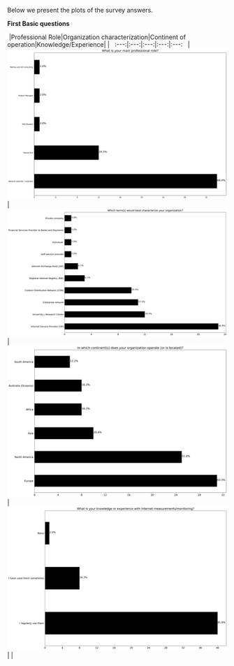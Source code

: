 Below we present the plots of the survey answers.

**First Basic questions**

&nbsp;|Professional Role|Organization characterization|Continent of operation|Knowledge/Experience|&nbsp;| &nbsp;
:---:|:---:|:---:|:---:|:---:
&nbsp; |![](./figures/fig_survey_fig0.png?raw=true)| ![](./figures/fig_survey_fig1.png?raw=true)| ![](./figures/fig_survey_fig2.png?raw=true)| ![](./figures/fig_survey_fig3.png?raw=true)|&nbsp;|&nbsp;

